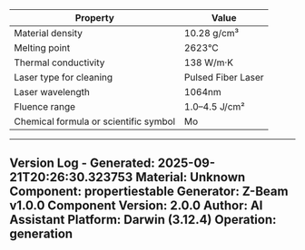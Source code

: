 | Property | Value |
|----------|-------|
| Material density | 10.28 g/cm³ |
| Melting point | 2623°C |
| Thermal conductivity | 138 W/m·K |
| Laser type for cleaning | Pulsed Fiber Laser |
| Laser wavelength | 1064nm |
| Fluence range | 1.0–4.5 J/cm² |
| Chemical formula or scientific symbol | Mo |


---
Version Log - Generated: 2025-09-21T20:26:30.323753
Material: Unknown
Component: propertiestable
Generator: Z-Beam v1.0.0
Component Version: 2.0.0
Author: AI Assistant
Platform: Darwin (3.12.4)
Operation: generation
---
